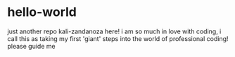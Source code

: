 # hello-world
just another repo
kali-zandanoza here!
i am so much in love with coding,
i call this as taking my first 'giant' steps into the world of professional coding! 
please guide me
